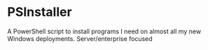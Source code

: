 # PSInstaller
A PowerShell script to install programs I need on almost all my new Windows deployments. Server/enterprise focused 
